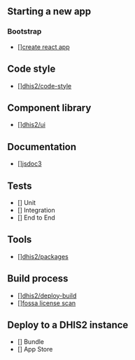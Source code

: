 ## Starting a new app

### Bootstrap

- [][create react app](https://github.com/facebook/create-react-app)

## Code style

- [][dhis2/code-style](https://github.com/dhis2/code-style)

## Component library

- [][dhis2/ui](https://github.com/dhis2/ui)

## Documentation

- [][jsdoc3](https://github.com/jsdoc3/jsdoc)

## Tests

- [] Unit
- [] Integration
- [] End to End

## Tools

- [][dhis2/packages](https://github.com/dhis2/packages)

## Build process

- [][dhis2/deploy-build](https://github.com/dhis2/deploy-build)
- [][fossa license scan](https://app.fossa.io/projects)

## Deploy to a DHIS2 instance

- [] Bundle
- [] App Store
